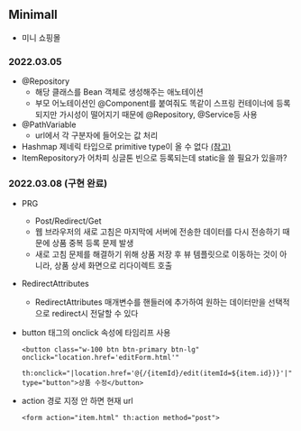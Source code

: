 ## Minimall
- 미니 쇼핑몰

### 2022.03.05
- @Repository
  - 해당 클래스를 Bean 객체로 생성해주는 애노테이션
  - 부모 어노테이션인 @Component를 붙여줘도 똑같이 스프링 컨테이너에 등록되지만 가시성이 떨어지기 때문에 @Repository, @Service등 사용
- @PathVariable
  - url에서 각 구분자에 들어오는 값 처리
- Hashmap 제네릭 타입으로 primitive type이 올 수 없다 [(참고)](https://stackoverflow.com/questions/1780385/java-hashmapstring-int-not-working)
- ItemRepository가 어차피 싱글톤 빈으로 등록되는데 static을 쓸 필요가 있을까?

### 2022.03.08 (구현 완료)
- PRG
  - Post/Redirect/Get
  - 웹 브라우저의 새로 고침은 마지막에 서버에 전송한 데이터를 다시 전송하기 때문에 상품 중복 등록 문제 발생
  - 새로 고침 문제를 해결하기 위해 상품 저장 후 뷰 템플릿으로 이동하는 것이 아니라, 상품 상세 화면으로 리다이렉트 호출
- RedirectAttributes
  - RedirectAttributes 매개변수를 핸들러에 추가하여 원하는 데이터만을 선택적으로 redirect시 전달할 수 있다

- button 태그의 onclick 속성에 타임리프 사용
  ```
  <button class="w-100 btn btn-primary btn-lg" onclick="location.href='editForm.html'" 
    th:onclick="|location.href='@{/{itemId}/edit(itemId=${item.id})}'|" type="button">상품 수정</button>
  ```
- action 경로 지정 안 하면 현재 url
  ```
  <form action="item.html" th:action method="post">
  ```

